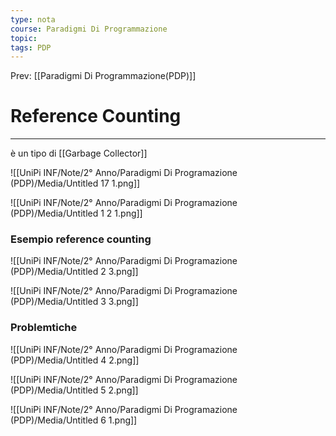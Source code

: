 ```yaml
---
type: nota
course: Paradigmi Di Programmazione
topic: 
tags: PDP
---
```


Prev: [[Paradigmi Di Programmazione(PDP)]]

# Reference Counting
---
è un tipo di [[Garbage Collector]]

![[UniPi INF/Note/2° Anno/Paradigmi Di Programazione (PDP)/Media/Untitled 17 1.png]]

![[UniPi INF/Note/2° Anno/Paradigmi Di Programazione (PDP)/Media/Untitled 1 2 1.png]]

### Esempio reference counting

![[UniPi INF/Note/2° Anno/Paradigmi Di Programazione (PDP)/Media/Untitled 2 3.png]]

![[UniPi INF/Note/2° Anno/Paradigmi Di Programazione (PDP)/Media/Untitled 3 3.png]]

### Problemtiche

![[UniPi INF/Note/2° Anno/Paradigmi Di Programazione (PDP)/Media/Untitled 4 2.png]]

![[UniPi INF/Note/2° Anno/Paradigmi Di Programazione (PDP)/Media/Untitled 5 2.png]]

![[UniPi INF/Note/2° Anno/Paradigmi Di Programazione (PDP)/Media/Untitled 6 1.png]]
